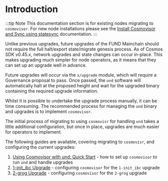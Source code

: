 # Introduction

:::tip Note
This documentation section is for existing nodes migrating to `cosmovisor`. For new node installations please
see the [Install Cosmovisor and Sync using statesync](../software/cosmovisor/install_statesync_cosmovisor.md) 
documentation.
:::

Unlike previous upgrades, future upgrades of the FUND Mainchain should not require the full halt/export state/migrate
genesis process. As of Cosmos SDK v0.45.x, network upgrades and state changes can occur in-place. This makes
upgrading much simpler for node operators, as it means that they can set up an upgrade well in advance.

Future upgrades will occur via the `x/upgrade` module, which will require a Governance proposal to pass. Once passed,
the `und` software will automatically halt at the proposed height and wait for the upgraded binary containing the
required upgrade information.

Whilst it is possible to undertake the upgrade process manually, it can be time consuming. The recommended process for
managing the `und` binary and upgrades is to implement `cosmovisor`.

The initial process of migrating to using `cosmovisr` for handling `und` takes a little additional configuration, but 
once in place, upgrades are much easier for operators to implement.

The following guides are available, covering migrating to `cosmovisr`, and configuring the current upgrades:

1. [Using Cosmovisor with und: Quick Start](cosmovisor.md) - how to set up `cosmovisor` to run `und` and handle upgrades
2. [1-init_ibc Upgrade](1-init_ibc_upgrade.md) - configuring `cosmovisor` for the `1-init_ibc` upgrade
3. [2-grog Upgrade](2-grog_upgrade.md) - configuring `cosmovisor` for the `2-grog` upgrade
